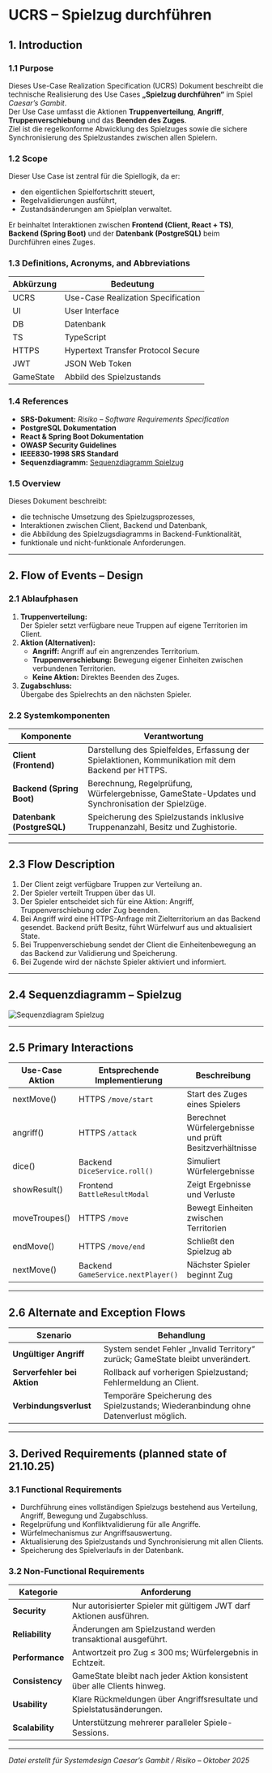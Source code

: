 # UCRS – Spielzug durchführen

## 1. Introduction

### 1.1 Purpose
Dieses Use-Case Realization Specification (UCRS) Dokument beschreibt die technische Realisierung des Use Cases **„Spielzug durchführen“** im Spiel *Caesar’s Gambit*.  
Der Use Case umfasst die Aktionen **Truppenverteilung**, **Angriff**, **Truppenverschiebung** und das **Beenden des Zuges**.  
Ziel ist die regelkonforme Abwicklung des Spielzuges sowie die sichere Synchronisierung des Spielzustandes zwischen allen Spielern.

### 1.2 Scope
Dieser Use Case ist zentral für die Spiellogik, da er:
- den eigentlichen Spielfortschritt steuert,
- Regelvalidierungen ausführt,
- Zustandsänderungen am Spielplan verwaltet.

Er beinhaltet Interaktionen zwischen **Frontend (Client, React + TS)**, **Backend (Spring Boot)** und der **Datenbank (PostgreSQL)** beim Durchführen eines Zuges.

### 1.3 Definitions, Acronyms, and Abbreviations
| Abkürzung | Bedeutung |
|------------|------------|
| UCRS | Use-Case Realization Specification |
| UI | User Interface |
| DB | Datenbank |
| TS | TypeScript |
| HTTPS | Hypertext Transfer Protocol Secure |
| JWT | JSON Web Token |
| GameState | Abbild des Spielzustands |

### 1.4 References
- **SRS-Dokument:** *Risiko – Software Requirements Specification*  
- **PostgreSQL Dokumentation**  
- **React & Spring Boot Dokumentation**  
- **OWASP Security Guidelines**  
- **IEEE830-1998 SRS Standard**  
- **Sequenzdiagramm:** [Sequenzdiagramm Spielzug](https://github.com/Matthiasbit/caesars-gambit/blob/main/SoftwareEngineeringStuff/Sequenzdiagramme/Spielzug-2025-10-14-112645.mmd)

### 1.5 Overview
Dieses Dokument beschreibt:
- die technische Umsetzung des Spielzugsprozesses,
- Interaktionen zwischen Client, Backend und Datenbank,
- die Abbildung des Spielzugsdiagramms in Backend-Funktionalität,
- funktionale und nicht-funktionale Anforderungen.

---

## 2. Flow of Events – Design

### 2.1 Ablaufphasen

1. **Truppenverteilung:**  
   Der Spieler setzt verfügbare neue Truppen auf eigene Territorien im Client.  
2. **Aktion (Alternativen):**  
   - **Angriff:** Angriff auf ein angrenzendes Territorium.  
   - **Truppenverschiebung:** Bewegung eigener Einheiten zwischen verbundenen Territorien.  
   - **Keine Aktion:** Direktes Beenden des Zuges.  
3. **Zugabschluss:**  
   Übergabe des Spielrechts an den nächsten Spieler.

### 2.2 Systemkomponenten

| Komponente | Verantwortung |
|-------------|----------------|
| **Client (Frontend)** | Darstellung des Spielfeldes, Erfassung der Spielaktionen, Kommunikation mit dem Backend per HTTPS. |
| **Backend (Spring Boot)** | Berechnung, Regelprüfung, Würfelergebnisse, GameState-Updates und Synchronisation der Spielzüge. |
| **Datenbank (PostgreSQL)** | Speicherung des Spielzustands inklusive Truppenanzahl, Besitz und Zughistorie. |

---

## 2.3 Flow Description

1. Der Client zeigt verfügbare Truppen zur Verteilung an.  
2. Der Spieler verteilt Truppen über das UI.  
3. Der Spieler entscheidet sich für eine Aktion: Angriff, Truppenverschiebung oder Zug beenden.  
4. Bei Angriff wird eine HTTPS-Anfrage mit Zielterritorium an das Backend gesendet. Backend prüft Besitz, führt Würfelwurf aus und aktualisiert State.  
5. Bei Truppenverschiebung sendet der Client die Einheitenbewegung an das Backend zur Validierung und Speicherung.  
6. Bei Zugende wird der nächste Spieler aktiviert und informiert.

---

## 2.4 Sequenzdiagramm – Spielzug

![Sequenzdiagram Spielzug](https://github.com/Matthiasbit/caesars-gambit/blob/main/SoftwareEngineeringStuff/Sequenzdiagramme/Spielzug-2025-10-14-112645.mmd.png?raw=true)

---

## 2.5 Primary Interactions

| Use-Case Aktion | Entsprechende Implementierung | Beschreibung |
|-----------------|-------------------------------|---------------|
| nextMove() | HTTPS `/move/start` | Start des Zuges eines Spielers |
| angriff() | HTTPS `/attack` | Berechnet Würfelergebnisse und prüft Besitzverhältnisse |
| dice() | Backend `DiceService.roll()` | Simuliert Würfelergebnisse |
| showResult() | Frontend `BattleResultModal` | Zeigt Ergebnisse und Verluste |
| moveTroupes() | HTTPS `/move` | Bewegt Einheiten zwischen Territorien |
| endMove() | HTTPS `/move/end` | Schließt den Spielzug ab |
| nextMove() | Backend `GameService.nextPlayer()` | Nächster Spieler beginnt Zug |

---

## 2.6 Alternate and Exception Flows

| Szenario | Behandlung |
|----------|------------|
| **Ungültiger Angriff** | System sendet Fehler „Invalid Territory“ zurück; GameState bleibt unverändert. |
| **Serverfehler bei Aktion** | Rollback auf vorherigen Spielzustand; Fehlermeldung an Client. |
| **Verbindungsverlust** | Temporäre Speicherung des Spielzustands; Wiederanbindung ohne Datenverlust möglich. |

---

## 3. Derived Requirements (planned state of 21.10.25)

### 3.1 Functional Requirements
- Durchführung eines vollständigen Spielzugs bestehend aus Verteilung, Angriff, Bewegung und Zugabschluss.  
- Regelprüfung und Konfliktvalidierung für alle Angriffe.  
- Würfelmechanismus zur Angriffsauswertung.  
- Aktualisierung des Spielzustands und Synchronisierung mit allen Clients.  
- Speicherung des Spielverlaufs in der Datenbank.

### 3.2 Non-Functional Requirements

| Kategorie | Anforderung |
|------------|--------------|
| **Security** | Nur autorisierter Spieler mit gültigem JWT darf Aktionen ausführen. |
| **Reliability** | Änderungen am Spielzustand werden transaktional ausgeführt. |
| **Performance** | Antwortzeit pro Zug ≤ 300 ms; Würfelergebnis in Echtzeit. |
| **Consistency** | GameState bleibt nach jeder Aktion konsistent über alle Clients hinweg. |
| **Usability** | Klare Rückmeldungen über Angriffsresultate und Spielstatusänderungen. |
| **Scalability** | Unterstützung mehrerer paralleler Spiele-Sessions. |

---

*Datei erstellt für Systemdesign Caesar’s Gambit / Risiko – Oktober 2025*
